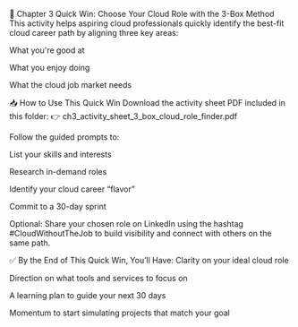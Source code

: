 📘 Chapter 3 Quick Win: Choose Your Cloud Role with the 3-Box Method
This activity helps aspiring cloud professionals quickly identify the best-fit cloud career path by aligning three key areas:

What you're good at

What you enjoy doing

What the cloud job market needs

📥 How to Use This Quick Win
Download the activity sheet PDF included in this folder:
👉 ch3_activity_sheet_3_box_cloud_role_finder.pdf

Follow the guided prompts to:

List your skills and interests

Research in-demand roles

Identify your cloud career “flavor”

Commit to a 30-day sprint

Optional: Share your chosen role on LinkedIn using the hashtag
#CloudWithoutTheJob to build visibility and connect with others on the same path.

✅ By the End of This Quick Win, You’ll Have:
Clarity on your ideal cloud role

Direction on what tools and services to focus on

A learning plan to guide your next 30 days

Momentum to start simulating projects that match your goal